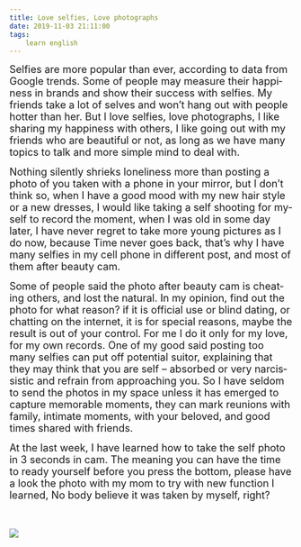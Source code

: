 ```yaml
---
title: Love selfies, Love photographs
date: 2019-11-03 21:11:00
tags:
    learn english
---
```

<p .="margin:0cm;margin-bottom:.0001pt;text-align:justify;text-justify:
inter-ideograph;line-height:23.0pt;background:white"><span .="tran"><span lang="EN-US" .="font-family: Calibri, sans-serif; color: rgb(102, 102, 102); background-image: initial; background-position: initial; background-size: initial; background-repeat: initial; background-attachment: initial; background-origin: initial; background-clip: initial;"><font size="4">Selfies are more popular than ever, according
to data from Google trends. Some of people may measure their happiness in
brands and show their success with selfies. My friends take a lot of selves and
won&#x2019;t hang out with people hotter than her. But I love selfies, love
photographs, I like sharing my happiness with others, I like going out with my
friends who are beautiful or not, as long as we have many topics to talk and
more simple mind to deal with.</font></span></span></p>

<p .="margin:0cm;margin-bottom:.0001pt;text-align:justify;text-justify:
inter-ideograph;line-height:23.0pt;background:white"><span .="tran"><span lang="EN-US" .="font-family: Calibri, sans-serif; color: rgb(102, 102, 102); background-image: initial; background-position: initial; background-size: initial; background-repeat: initial; background-attachment: initial; background-origin: initial; background-clip: initial;"><font size="4">Nothing silently shrieks loneliness more than
posting a photo of you taken with a phone in your mirror, but I don&#x2019;t think so,
when I have a good mood with my new hair style or a new dresses, I would like
taking a self shooting for myself to record the moment, when I was old in some
day later, I have never regret to take more young pictures as I do now, because
Time never goes back, that&#x2019;s why I have many selfies in my cell phone in different
post, and most of them after beauty cam.</font></span></span></p>

<p .="margin:0cm;margin-bottom:.0001pt;text-align:justify;text-justify:
inter-ideograph;line-height:23.0pt;background:white"><span .="tran"><span lang="EN-US" .="font-family: Calibri, sans-serif; color: rgb(102, 102, 102); background-image: initial; background-position: initial; background-size: initial; background-repeat: initial; background-attachment: initial; background-origin: initial; background-clip: initial;"><font size="4">Some of people said the photo after beauty cam
is cheating others, and lost the natural. In my opinion, find out the photo for
what reason? if it is official use or blind dating, or chatting on the
internet, it is for special reasons, maybe the result is out of your control. For
me I do it only for my love, for my own records. One of my good said posting
too many selfies can put off potential suitor, explaining that they may think
that you are self &#x2013; absorbed or very narcissistic and refrain from approaching
you. So I have seldom to send the photos in my space unless it has emerged to
capture memorable moments, they can mark reunions with family, intimate
moments, with your beloved, and good times shared with friends.</font></span></span></p>

<p .="margin:0cm;margin-bottom:.0001pt;text-align:justify;text-justify:
inter-ideograph;line-height:23.0pt;background:white"><span .="tran"><span lang="EN-US" .="font-family: Calibri, sans-serif; color: rgb(102, 102, 102); background-image: initial; background-position: initial; background-size: initial; background-repeat: initial; background-attachment: initial; background-origin: initial; background-clip: initial;"><font size="4">At the last week, I have learned how to take
the self photo in 3 seconds in cam. The meaning you can have the time to ready yourself
before you press the bottom, please have a look the photo with my mom to try
with new function I learned, No body believe it was taken by myself, right?</font><span .="font-size: 15pt;"></span></span></span></p><p .="margin:0cm;margin-bottom:.0001pt;text-align:justify;text-justify:
inter-ideograph;line-height:23.0pt;background:white"><span .="tran"><span lang="EN-US" .="font-family: Calibri, sans-serif; color: rgb(102, 102, 102); background-image: initial; background-position: initial; background-size: initial; background-repeat: initial; background-attachment: initial; background-origin: initial; background-clip: initial;"><font size="4"><br></font></span></span></p><div class="uchome-message-pic"><img src="data/attachment/album/201908/06/101005a1tfktpioe6k1k3k.jpg"><p></p></div>